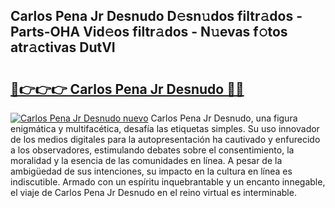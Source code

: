 ## Carlos Pena Jr Desnudo D𝚎sn𝚞dos filtr𝚊dos - Parts-OHA Vid𝚎os filtr𝚊dos - N𝚞evas f𝚘tos atr𝚊ctivas DutVI

# <h2><a href="http://mb0aai.tromn.icu/?c=Carlos+Pena+Jr+Desnudo">🔗👉👉👉 Carlos Pena Jr Desnudo 🔗🔗</a></h2>

[![Carlos Pena Jr Desnudo nuevo](https://i.imgur.com/pEAQMta.gif)](http://mb0aai.tromn.icu/?c=Carlos+Pena+Jr+Desnudo)
Carlos Pena Jr Desnudo, una figura enigmática y multifacética, desafía las etiquetas simples. Su uso innovador de los medios digitales para la autopresentación ha cautivado y enfurecido a los observadores, estimulando debates sobre el consentimiento, la moralidad y la esencia de las comunidades en línea. A pesar de la ambigüedad de sus intenciones, su impacto en la cultura en línea es indiscutible. Armado con un espíritu inquebrantable y un encanto innegable, el viaje de Carlos Pena Jr Desnudo en el reino virtual es interminable.

